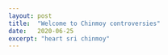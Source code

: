 ```yaml
---
layout: post
title:  "Welcome to Chinmoy controversies"
date:   2020-06-25
excerpt: "heart sri chinmoy"
---
```

